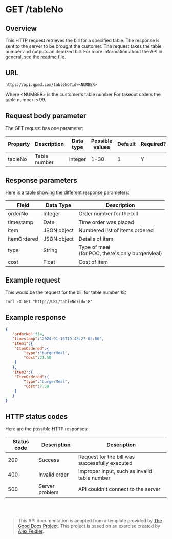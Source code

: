 # GET /tableNo

## Overview

This HTTP request retrieves the bill for a specified table. The response is sent to the server to be brought the customer. The request takes the table number and outputs an itemized bill. For more information about the API in general, see the [readme file](readme.md).

## URL
```
https://api.gpmd.com/tableNo?id=<NUMBER>
```

Where \<NUMBER> is the customer's table number
For takeout orders the table number is 99.
## Request body parameter

The GET request has one parameter:

| Property | Description  | Data type | Possible values | Default | Required? |
|----------|--------------|-----------|-----------------|---------|-----------|
| tableNo  | Table number | integer   | 1-30            | 1       | Y         |

## Response parameters

Here is a table showing the different response parameters:

| Field       | Data Type   | Description                                        |
|-------------|-------------|----------------------------------------------------|
| orderNo    | Integer     | Order number for the bill                          |
| timestamp   | Date        | Time order was placed                              |
| item        | JSON object | Numbered list of items ordered                                       |
| itemOrdered | JSON object | Details of item                                    |
| type        | String      | Type of meal<br>(for POC, there's only burgerMeal) |
| cost        | Float       | Cost of item                                       |

## Example request

This would be the request for the bill for table number 18:

``` none
curl -X GET "http://URL/tableNo?id=18"
```

## Example response

``` json
{
   "orderNo":314,
   "timestamp":"2024-01-15T19:48:27-05:00",
   "Item1":{
  	"ItemOrdered":{
     	"type":"burgerMeal",
     	"Cost":21.50
  	}
   },
   "Item2":{
  	"ItemOrdered":{
     	"type":"burgerMeal",
     	"Cost":7.50
  	}
   }
}
```

## HTTP status codes

Here are the possible HTTP responses:

| Status code | Description    | Description                                            |
|-------------|----------------|--------------------------------------------------------|
| 200         | Success        | Request for the bill was successfully executed|
| 400         | Invalid order  | Improper input, such as invalid table number            |
| 500         | Server problem | API couldn't connect to the server                     |

<br>
<br>

> This API documentation is adapted from a template provided by <a href="https://thegooddocsproject.dev/">The Good Docs Project</a>. This project is based on an exercise created by <a href="https://www.linkedin.com/feed/update/urn:li:activity:6626465471241732096/">Alex Feidler</a>.
